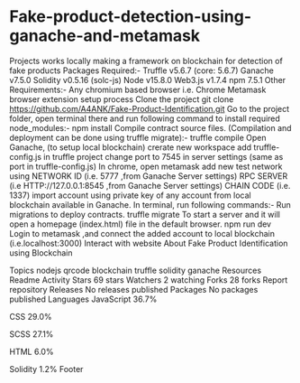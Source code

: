 # Fake-product-detection-using-ganache-and-metamask
Projects works locally making a framework on blockchain for detection of fake products
Packages Required:-
Truffle v5.6.7 (core: 5.6.7)
Ganache v7.5.0
Solidity v0.5.16 (solc-js)
Node v15.8.0
Web3.js v1.7.4
npm 7.5.1
Other Requirements:-
Any chromium based browser i.e. Chrome
Metamask browser extension
setup process
Clone the project
git clone https://github.com/A4ANK/Fake-Product-Identification.git
Go to the project folder, open terminal there and run following command to install required node_modules:-
npm install
Compile contract source files. (Compilation and deployment can be done using truffle migrate):-
truffle compile
Open Ganache, (to setup local blockchain)
crerate new workspace
add truffle-config.js in truffle project
change port to 7545 in server settings (same as port in truffle-config.js)
In chrome, open metamask
add new test network using
NETWORK ID (i.e. 5777 ,from Ganache Server settings)
RPC SERVER (i.e HTTP://127.0.0.1:8545 ,from Ganache Server settings)
CHAIN CODE (i.e. 1337)
import account using private key of any account from local blockchain available in Ganache.
In terminal, run following commands:-
Run migrations to deploy contracts.
truffle migrate
To start a server and it will open a homepage (index.html) file in the default browser.
npm run dev 
Login to metamask ,and connect the added account to local blockchain (i.e.localhost:3000)
Interact with website
About
Fake Product Identification using Blockchain

Topics
nodejs qrcode blockchain truffle solidity ganache
Resources
 Readme
 Activity
Stars
 69 stars
Watchers
 2 watching
Forks
 28 forks
Report repository
Releases
No releases published
Packages
No packages published
Languages
JavaScript
36.7%
 
CSS
29.0%
 
SCSS
27.1%
 
HTML
6.0%
 
Solidity
1.2%
Footer
